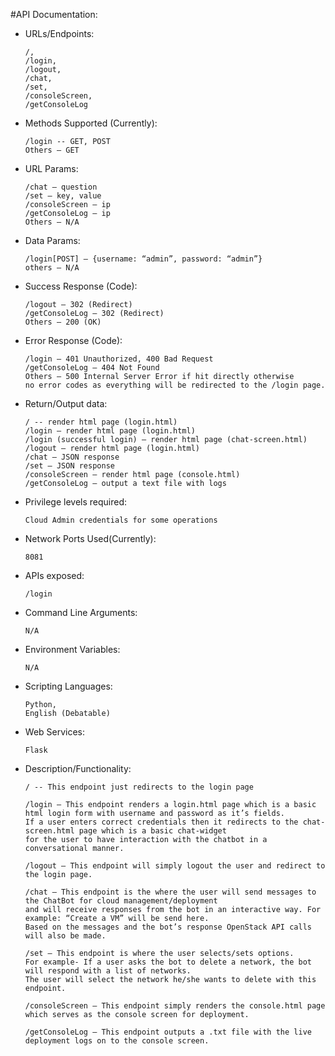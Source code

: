 #API Documentation:

* URLs/Endpoints: 
    
    ```
    /,
    /login,
    /logout,
    /chat,
    /set,
    /consoleScreen,
    /getConsoleLog
    ```

* Methods Supported (Currently):
    
    ```
    /login -- GET, POST
    Others – GET
    ```

* URL Params:
    
    ```
    /chat – question
    /set – key, value
    /consoleScreen – ip
    /getConsoleLog – ip
    Others – N/A
    ```

* Data Params:
    
    ```
    /login[POST] – {username: “admin”, password: “admin”}
    others – N/A
    ```

* Success Response (Code):
    
    ``` 
    /logout – 302 (Redirect)
    /getConsoleLog – 302 (Redirect)
    Others – 200 (OK)
    ```
 
* Error Response (Code): 
    
    ```
    /login – 401 Unauthorized, 400 Bad Request
    /getConsoleLog – 404 Not Found
    Others – 500 Internal Server Error if hit directly otherwise
    no error codes as everything will be redirected to the /login page.
    ```

* Return/Output data:
    
    ```
    / -- render html page (login.html)
    /login – render html page (login.html)
    /login (successful login) – render html page (chat-screen.html)
    /logout – render html page (login.html)
    /chat – JSON response
    /set – JSON response
    /consoleScreen – render html page (console.html)
    /getConsoleLog – output a text file with logs
    ```

* Privilege levels required:
    
    ```
    Cloud Admin credentials for some operations
    ```

* Network Ports Used(Currently):
    
    ```
    8081
    ```

* APIs exposed:
    
    ```
    /login
    ```

* Command Line Arguments:
    
    ``` 
    N/A
    ```

* Environment Variables:
    
    ```
    N/A
    ```

* Scripting Languages:
    
    ```
    Python,
    English (Debatable)
    ```

* Web Services:

    ```
    Flask
    ```

* Description/Functionality:
    
    ```  
    / -- This endpoint just redirects to the login page

    /login – This endpoint renders a login.html page which is a basic html login form with username and password as it’s fields.
    If a user enters correct credentials then it redirects to the chat-screen.html page which is a basic chat-widget
    for the user to have interaction with the chatbot in a conversational manner.

    /logout – This endpoint will simply logout the user and redirect to the login page.

    /chat – This endpoint is the where the user will send messages to the ChatBot for cloud management/deployment
    and will receive responses from the bot in an interactive way. For example: “Create a VM” will be send here.
    Based on the messages and the bot’s response OpenStack API calls will also be made.

    /set – This endpoint is where the user selects/sets options.
    For example- If a user asks the bot to delete a network, the bot will respond with a list of networks.
    The user will select the network he/she wants to delete with this endpoint.

    /consoleScreen – This endpoint simply renders the console.html page which serves as the console screen for deployment.

    /getConsoleLog – This endpoint outputs a .txt file with the live deployment logs on to the console screen. 



